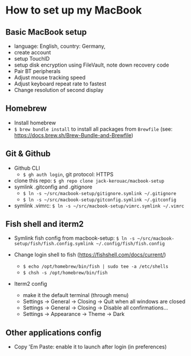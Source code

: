 # How to set up my MacBook

## Basic MacBook setup
- language: English, country: Germany,
- create account
- setup TouchID
- setup disk encryption using FileVault, note down recovery code
- Pair BT peripherals
- Adjust mouse tracking speed
- Adjust keyboard repeat rate to fastest
- Change resolution of second display

## Homebrew
- Install homebrew
- `$ brew bundle install` to install all packages from `Brewfile` (see: https://docs.brew.sh/Brew-Bundle-and-Brewfile)

## Git & Github
- Github CLI
  - `$ gh auth login`, git protocol: HTTPS
- clone this repo: `$ gh repo clone jack-kerouac/macbook-setup`
- symlink .gitconfig and .gitignore
  - `$ ln -s ~/src/macbook-setup/gitignore.symlink ~/.gitignore`
  - `$ ln -s ~/src/macbook-setup/gitconfig.symlink ~/.gitconfig`
- symlink .vimrc: `$ ln -s ~/src/macbook-setup/vimrc.symlink ~/.vimrc`

## Fish shell and iterm2
- Symlink fish config from macbook-setup: `$ ln -s ~/src/macbook-setup/fish/fish.config.symlink ~/.config/fish/fish.config`
- Change login shell to fish (https://fishshell.com/docs/current/)
  - `$ echo /opt/homebrew/bin/fish | sudo tee -a /etc/shells`
  - `$ chsh -s /opt/homebrew/bin/fish`

- Iterm2 config
  - make it the default terminal (through menu)
  - Settings -> General -> Closing -> Quit when all windows are closed
  - Settings -> General -> Closing -> Disable all confirmations...
  - Settings -> Appearance -> Theme -> Dark

## Other applications config
- Copy 'Em Paste: enable it to launch after login (in preferences)
